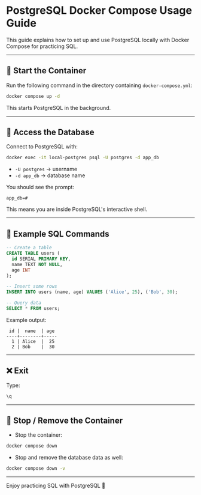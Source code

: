 # PostgreSQL Docker Compose Usage Guide

This guide explains how to set up and use PostgreSQL locally with Docker Compose for practicing SQL.

---

## 🚀 Start the Container

Run the following command in the directory containing `docker-compose.yml`:

```bash
docker compose up -d
```

This starts PostgreSQL in the background.

---

## 🔑 Access the Database

Connect to PostgreSQL with:

```bash
docker exec -it local-postgres psql -U postgres -d app_db
```

- `-U postgres` → username
- `-d app_db` → database name

You should see the prompt:

```
app_db=#
```

This means you are inside PostgreSQL's interactive shell.

---

## 📝 Example SQL Commands

```sql
-- Create a table
CREATE TABLE users (
  id SERIAL PRIMARY KEY,
  name TEXT NOT NULL,
  age INT
);

-- Insert some rows
INSERT INTO users (name, age) VALUES ('Alice', 25), ('Bob', 30);

-- Query data
SELECT * FROM users;
```

Example output:

```
 id |  name  | age
----+--------+-----
  1 | Alice  |  25
  2 | Bob    |  30
```

---

## ❌ Exit

Type:

```sql
\q
```

---

## 🛑 Stop / Remove the Container

- Stop the container:

```bash
docker compose down
```

- Stop and remove the database data as well:

```bash
docker compose down -v
```

---

Enjoy practicing SQL with PostgreSQL 🚀
